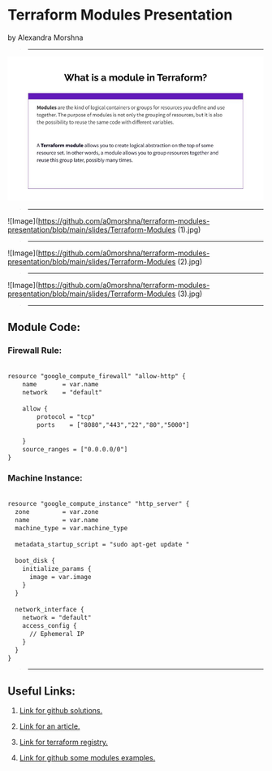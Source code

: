 # Terraform Modules Presentation
by Alexandra Morshna

> -----

![Image](https://github.com/a0morshna/terraform-modules-presentation/blob/main/slides/Terraform-Modules.jpg)

> -----

![Image](https://github.com/a0morshna/terraform-modules-presentation/blob/main/slides/Terraform-Modules (1).jpg)

> -----

![Image](https://github.com/a0morshna/terraform-modules-presentation/blob/main/slides/Terraform-Modules (2).jpg)

> -----

![Image](https://github.com/a0morshna/terraform-modules-presentation/blob/main/slides/Terraform-Modules (3).jpg)

> -----

## Module Code:

### Firewall Rule:

```

resource "google_compute_firewall" "allow-http" {
    name       = var.name
    network    = "default"

    allow {
        protocol = "tcp"
        ports    = ["8080","443","22","80","5000"]

    }
    source_ranges = ["0.0.0.0/0"]
}

```

### Machine Instance:

```

resource "google_compute_instance" "http_server" {
  zone         = var.zone
  name         = var.name
  machine_type = var.machine_type

  metadata_startup_script = "sudo apt-get update "

  boot_disk {
    initialize_params {
      image = var.image
    }
  }

  network_interface {
    network = "default"
    access_config {
      // Ephemeral IP
    }
  }
}

```

> -----

##  Useful Links: 
1. [Link for github solutions. ](https://github.com/GoogleCloudPlatform/solutions-terraform-cloudbuild-gitops/tree/e6bcec81715f52a9a9c7f547926fe4a05c102268)

2. [Link for an article. ](https://www.freecodecamp.org/news/terraform-modules-explained/)

3. [Link for terraform registry. ](https://registry.terraform.io/namespaces/terraform-google-modules)

4. [Link for github some modules examples. ](https://github.com/terraform-google-modules)

 